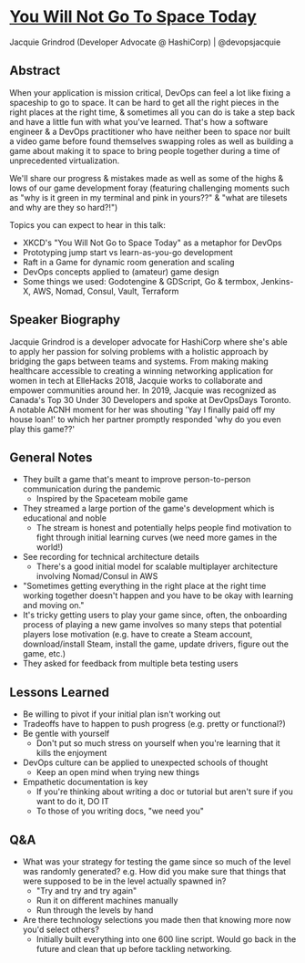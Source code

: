 # [You Will Not Go To Space Today](https://desertedisland.club/agenda/#jacquiegrindrod)

Jacquie Grindrod (Developer Advocate @ HashiCorp) | @devopsjacquie

## Abstract

When your application is mission critical, DevOps can feel a lot like fixing a spaceship to go to space. It can be hard to get all the right pieces in the right places at the right time, & sometimes all you can do is take a step back and have a little fun with what you've learned. That's how a software engineer & a DevOps practitioner who have neither been to space nor built a video game before found themselves swapping roles as well as building a game about making it to space to bring people together during a time of unprecedented virtualization.

We'll share our progress & mistakes made as well as some of the highs & lows of our game development foray (featuring challenging moments such as "why is it green in my terminal and pink in yours??" & "what are tilesets and why are they so hard?!")

Topics you can expect to hear in this talk:

- XKCD's "You Will Not Go to Space Today" as a metaphor for DevOps
- Prototyping jump start vs learn-as-you-go development
- Raft in a Game for dynamic room generation and scaling
- DevOps concepts applied to (amateur) game design
- Some things we used: Godotengine & GDScript, Go & termbox, Jenkins-X, AWS, Nomad, Consul, Vault, Terraform

## Speaker Biography

Jacquie Grindrod is a developer advocate for HashiCorp where she's able to apply her passion for solving problems with a holistic approach by bridging the gaps between teams and systems. From making making healthcare accessible to creating a winning networking application for women in tech at ElleHacks 2018, Jacquie works to collaborate and empower communities around her. In 2019, Jacquie was recognized as Canada's Top 30 Under 30 Developers and spoke at DevOpsDays Toronto. A notable ACNH moment for her was shouting 'Yay I finally paid off my house loan!' to which her partner promptly responded 'why do you even play this game??'

## General Notes

- They built a game that's meant to improve person-to-person communication during the pandemic
	- Inspired by the Spaceteam mobile game
- They streamed a large portion of the game's development which is educational and noble
	- The stream is honest and potentially helps people find motivation to fight through initial learning curves (we need more games in the world!)
- See recording for technical architecture details
	- There's a good initial model for scalable multiplayer architecture involving Nomad/Consul in AWS
- "Sometimes getting everything in the right place at the right time working together doesn't happen and you have to be okay with learning and moving on."
- It's tricky getting users to play your game since, often, the onboarding process of playing a new game involves so many steps that potential players lose motivation (e.g. have to create a Steam account, download/install Steam, install the game, update drivers, figure out the game, etc.)
- They asked for feedback from multiple beta testing users

## Lessons Learned

- Be willing to pivot if your initial plan isn't working out
- Tradeoffs have to happen to push progress (e.g. pretty or functional?)
- Be gentle with yourself
	- Don't put so much stress on yourself when you're learning that it kills the enjoyment
- DevOps culture can be applied to unexpected schools of thought
	- Keep an open mind when trying new things
- Empathetic documentation is key
	- If you're thinking about writing a doc or tutorial but aren't sure if you want to do it, DO IT
	- To those of you writing docs, "we need you"

## Q&A

- What was your strategy for testing the game since so much of the level was randomly generated? e.g. How did you make sure that things that were supposed to be in the level actually spawned in?
	- "Try and try and try again"
	- Run it on different machines manually
	- Run through the levels by hand
- Are there technology selections you made then that knowing more now you'd select others?
	- Initially built everything into one 600 line script. Would go back in the future and clean that up before tackling networking.
